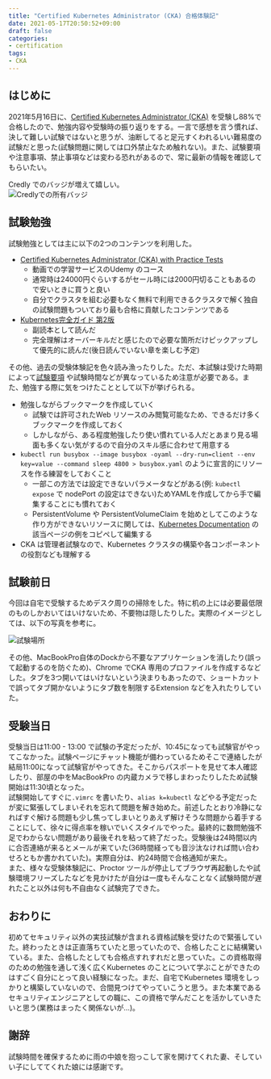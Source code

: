 ```yaml
---
title: "Certified Kubernetes Administrator (CKA) 合格体験記"
date: 2021-05-17T20:50:52+09:00
draft: false
categories:
- certification
tags:
- CKA
---
```


## はじめに

2021年5月16日に、[Certified Kubernetes Administrator (CKA)](https://training.linuxfoundation.org/ja/certification/certified-kubernetes-administrator-cka/) を受験し88%で合格したので、勉強内容や受験時の振り返りをする。一言で感想を言う慣れば、決して難しい試験ではないと思うが、油断してると足元すくわれるいい難易度の試験だと思った(試験問題に関しては口外禁止なため触れない)。また、試験要項や注意事項、禁止事項などは変わる恐れがあるので、常に最新の情報を確認してもらいたい。

Credly でのバッジが増えて嬉しい。  
![Credlyでの所有バッジ](https://i.imgur.com/qxj6zTll.png)

## 試験勉強

試験勉強としては主に以下の2つのコンテンツを利用した。

- [Certified Kubernetes Administrator (CKA) with Practice Tests](https://www.udemy.com/course/certified-kubernetes-administrator-with-practice-tests/)
  - 動画での学習サービスのUdemy のコース
  - 通常時は24000円ぐらいするがセール時には2000円切ることもあるので安いときに買うと良い
  - 自分でクラスタを組む必要もなく無料で利用できるクラスタで解く独自の試験問題もついており最も合格に貢献したコンテンツである
- [Kubernetes完全ガイド 第2版](https://book.impress.co.jp/books/1119101148)
  - 副読本として読んだ
  - 完全理解はオーバーキルだと感じたので必要な箇所だけピックアップして優先的に読んだ(後日読んでいない章を楽しむ予定)
  
その他、過去の受験体験記を色々読み漁ったりした。ただ、本試験は受けた時期によって[試験要項](https://github.com/cncf/curriculum/blob/master/CKA_Curriculum_v1.20.pdf) や試験時間などが異なっているため注意が必要である。また、勉強する際に気をつけたこととして以下が挙げられる。
- 勉強しながらブックマークを作成していく
  - 試験では許可されたWeb リソースのみ閲覧可能なため、できるだけ多くブックマークを作成しておく
  - しかしながら、ある程度勉強したり使い慣れている人だとあまり見る場面も多くない気がするので自分のスキル感に合わせて用意する
- `kubectl run busybox --image busybox -oyaml --dry-run=client --env key=value --command sleep 4800 > busybox.yaml` のように宣言的にリソースを作る練習をしておくこと
  - 一部この方法では設定できないパラメータなどがある(例: `kubectl expose` で nodePort の設定はできない)ためYAMLを作成してから手で編集することにも慣れておく
  - PersistentVolume や PersistentVolumeClaim を始めとしてこのような作り方ができないリソースに関しては、[Kubernetes Documentation](https://kubernetes.io/docs/home/) の該当ページの例をコピペして編集する
- CKA は管理者試験なので、Kubernetes クラスタの構築や各コンポーネントの役割なども理解する

## 試験前日

今回は自宅で受験するためデスク周りの掃除をした。特に机の上には必要最低限のものしかおいてはいけないため、不要物は隠したりした。実際のイメージとしては、以下の写真を参考に。

![試験場所](https://i.imgur.com/MvseuPol.png)

その他、MacBookPro自体のDockから不要なアプリケーションを消したり(誤って起動するのを防ぐため)、Chrome でCKA 専用のプロファイルを作成するなどした。タブを3つ開いてはいけないという決まりもあったので、ショートカットで誤ってタブ開かないようにタブ数を制限するExtension などを入れたりしていた。

## 受験当日

受験当日は11:00 - 13:00 で試験の予定だったが、10:45になっても試験官がやってこなかった。試験ページにチャット機能が備わっているためそこで連絡したが結局11:00になって試験官がやってきた。そこからパスポートを見せて本人確認したり、部屋の中をMacBookPro の内蔵カメラで移しまわったりしたため試験開始は11:30頃となった。  
試験開始してすぐに`.vimrc` を書いたり、`alias k=kubectl` などやる予定だったが変に緊張してしまいそれを忘れて問題を解き始めた。前述したとおり冷静になればすぐ解ける問題も少し焦ってしまいとりあえず解けそうな問題から着手することにして、徐々に得点率を稼いでいくスタイルでやった。最終的に数問勉強不足でわからない問題があり最後それを粘って終了だった。受験後は24時間以内に合否連絡が来るとメールが来ていた(36時間経っても音沙汰なければ問い合わせろともか書かれていた)。実際自分は、約24時間で合格通知が来た。  
また、様々な受験体験記に、Proctor ツールが停止してブラウザ再起動したや試験環境フリーズしたなどを見かけたが自分は一度もそんなことなく試験時間が遅れたこと以外は何も不自由なく試験完了できた。

## おわりに

初めてセキュリティ以外の実技試験が含まれる資格試験を受けたので緊張していた。終わったときは正直落ちていたと思っていたので、合格したことに結構驚いている。また、合格したとしても合格点すれすれだと思っていた。この資格取得のための勉強を通して浅く広くKubernetes のことについて学ぶことができたのはすごく自分にとって良い経験になった。まだ、自宅でKubernetes 環境をしっかりと構築していないので、合間見つけてやっていこうと思う。また本業であるセキュリティエンジニアとしての職に、この資格で学んだことを活かしていきたいと思う(業務はまったく関係ないが...)。


## 謝辞

試験時間を確保するために雨の中娘を抱っこして家を開けてくれた妻、そしていい子にしててくれた娘には感謝です。

